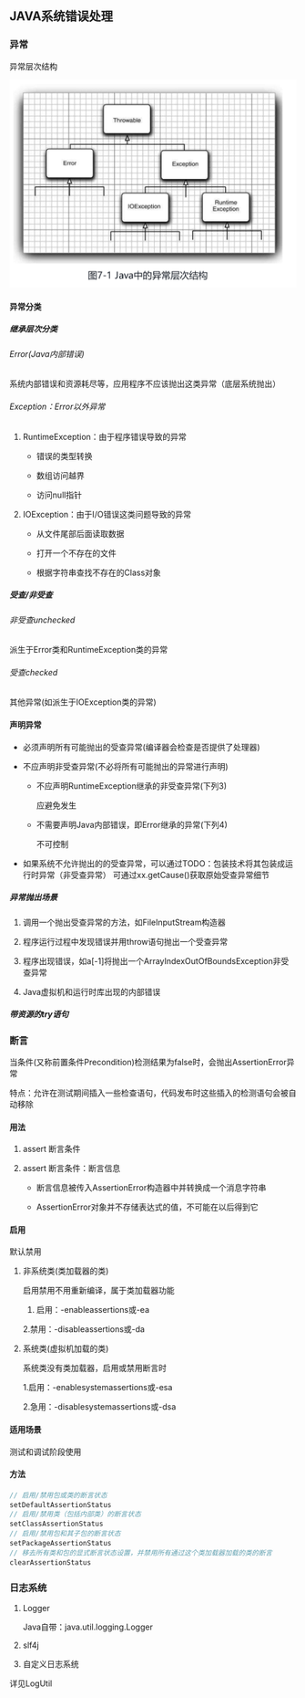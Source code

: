 ## JAVA系统错误处理

### 异常

异常层次结构

![ExceptionArchitecture.png](images/ExceptionArchitecture.png)

#### 异常分类

##### 继承层次分类

###### Error(Java内部错误)
  
系统内部错误和资源耗尽等，应用程序不应该抛出这类异常（底层系统抛出）

###### Exception：Error以外异常

1. RuntimeException：由于程序错误导致的异常
   
    * 错误的类型转换
      
    * 数组访问越界
      
    * 访问null指针

2. IOException：由于I/O错误这类问题导致的异常
   
    * 从文件尾部后面读取数据
      
    * 打开一个不存在的文件
      
    * 根据字符串查找不存在的Class对象

##### 受查/非受查

###### 非受查unchecked

派生于Error类和RuntimeException类的异常

###### 受查checked

其他异常(如派生于IOException类的异常)

#### 声明异常

* 必须声明所有可能抛出的受查异常(编译器会检查是否提供了处理器)

* 不应声明非受查异常(不必将所有可能抛出的异常进行声明)

   * 不应声明RuntimeException继承的非受查异常(下列3)
   
      应避免发生
   
   * 不需要声明Java内部错误，即Error继承的异常(下列4)
   
      不可控制
   
* 如果系统不允许抛出的的受查异常，可以通过TODO：包装技术将其包装成运行时异常（非受查异常） 可通过xx.getCause()获取原始受查异常细节

##### 异常抛出场景

1. 调用一个抛出受查异常的方法，如FileInputStream构造器
   
2. 程序运行过程中发现错误并用throw语句抛出一个受查异常
   
3. 程序出现错误，如a[-1]将抛出一个ArrayIndexOutOfBoundsException非受查异常
   
4. Java虚拟机和运行时库出现的内部错误

##### 带资源的try语句



### 断言

当条件(又称前置条件Precondition)检测结果为false时，会抛出AssertionError异常

特点：允许在测试期间插入一些检查语句，代码发布时这些插入的检测语句会被自动移除

#### 用法

1. assert 断言条件
   
2. assert 断言条件：断言信息
   
    * 断言信息被传入AssertionError构造器中并转换成一个消息字符串

    * AssertionError对象并不存储表达式的值，不可能在以后得到它

#### 启用

默认禁用

1. 非系统类(类加载器的类)

    启用禁用不用重新编译，属于类加载器功能
   
    1. 启用：-enableassertions或-ea
    
    2.禁用：-disableassertions或-da
   
2. 系统类(虚拟机加载的类)

    系统类没有类加载器，启用或禁用断言时
   
    1.启用：-enablesystemassertions或-esa
   
    2.急用：-disablesystemassertions或-dsa
   
#### 适用场景

测试和调试阶段使用

#### 方法

```java
// 启用/禁用包或类的断言状态
setDefaultAssertionStatus
// 启用/禁用类（包括内部类）的断言状态
setClassAssertionStatus
// 启用/禁用包和其子包的断言状态
setPackageAssertionStatus
// 移去所有类和包的显式断言状态设置，并禁用所有通过这个类加载器加载的类的断言
clearAssertionStatus
```

### 日志系统

1. Logger

   Java自带：java.util.logging.Logger

2. slf4j

3. 自定义日志系统

详见LogUtil